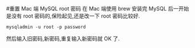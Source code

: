 #重置 Mac 端 MySQL root 密码
在 Mac 端使用 brew 安装完 MySQL 后一开始是没有 root 密码的,保险起见,还是改一下 root 密码比较好.

```
mysqladmin -u root -p password
```


然后输入旧密码,新密码,重复输入新密码就 OK 了.



